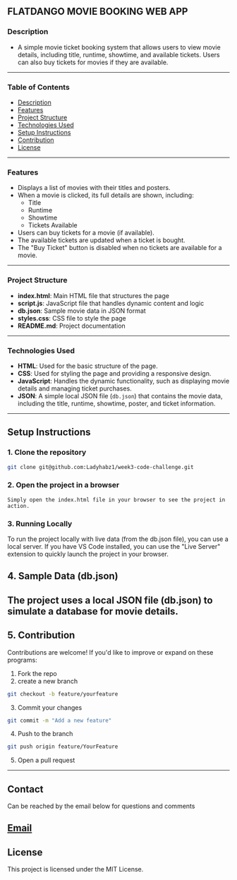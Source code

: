 ## FLATDANGO MOVIE BOOKING WEB APP

### Description
+ A simple movie ticket booking system that allows users to view movie details, including title, runtime, showtime, and available tickets. Users can also buy tickets for movies if they are available.
---
### Table of Contents
- [Description](#description)
- [Features](#features)
- [Project Structure](#project-structure)
- [Technologies Used](#technologies-used)
- [Setup Instructions](#setup-instructions)
- [Contribution](#how-to-contribute)
- [License](#license)
---
### Features 
- Displays a list of movies with their titles and posters.
- When a movie is clicked, its full details are shown, including:
  - Title
  - Runtime
  - Showtime
  - Tickets Available
- Users can buy tickets for a movie (if available).
- The available tickets are updated when a ticket is bought.
- The "Buy Ticket" button is disabled when no tickets are available for a movie.
---
### Project Structure

- **index.html**: Main HTML file that structures the page
- **script.js**: JavaScript file that handles dynamic content and logic
- **db.json**: Sample movie data in JSON format
- **styles.css**: CSS file to style the page
- **README.md**: Project documentation
---
### Technologies Used 

- **HTML**: Used for the basic structure of the page.
- **CSS**: Used for styling the page and providing a responsive design.
- **JavaScript**: Handles the dynamic functionality, such as displaying movie details and managing ticket purchases.
- **JSON**: A simple local JSON file (`db.json`) that contains the movie data, including the title, runtime, showtime, poster, and ticket information.
---
## Setup Instructions

### 1. Clone the repository

```bash
git clone git@github.com:Ladyhabz1/week3-code-challenge.git
```

### 2. Open the project in a browser

    Simply open the index.html file in your browser to see the project in action.


### 3. Running Locally

To run the project locally with live data (from the db.json file), you can use a local server. If you have VS Code installed, you can use the "Live Server" extension to quickly launch the project in your browser.

## 4. Sample Data (db.json)

The project uses a local JSON file (db.json) to simulate a database for movie details. 
---

## 5. Contribution

Contributions are welcome! If you'd like to improve or expand on these programs:

1. Fork the repo
2. create a new branch 

```bash
git checkout -b feature/yourfeature
```
3. Commit your changes 

```bash 
git commit -m "Add a new feature"
```

4. Push to the branch
``` bash
git push origin feature/YourFeature 
```

5. Open a pull request 
---
## Contact
Can be reached by the email below for questions and comments 

[Email](guyohabibahassan@gmail.com)
---
## License
This project is licensed under the MIT License.